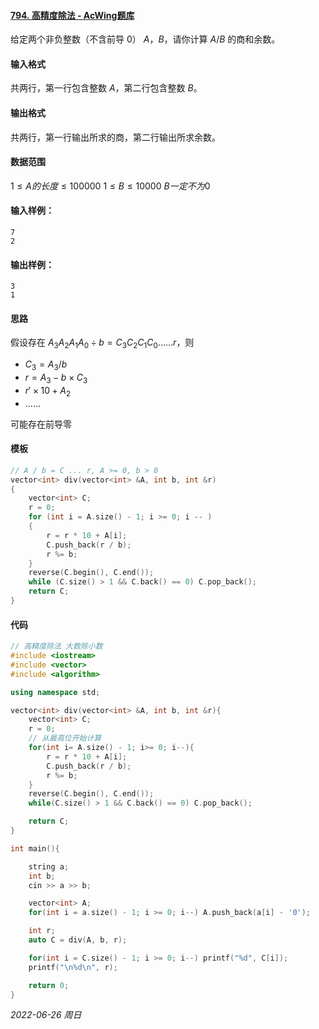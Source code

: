 #### [794. 高精度除法 - AcWing题库](https://www.acwing.com/problem/content/796/)

给定两个非负整数（不含前导 $0$） $A，B$，请你计算 $A/B$ 的商和余数。

#### 输入格式

共两行，第一行包含整数 $A$，第二行包含整数 $B$。

#### 输出格式

共两行，第一行输出所求的商，第二行输出所求余数。

#### 数据范围

$1≤A的长度≤100000$
$1≤B≤10000$
$B 一定不为 0$

#### 输入样例：

```
7
2
```

#### 输出样例：

```
3
1
```

#### 思路

假设存在 $A_3A_2A_1A_0 \div b = C_3C_2C_1C_0 \dots\dots r$，则

- $C_3 = A_3 /b$
- $r = A_3 - b \times C_3$
- $r' \times10 + A_2$
- $\dots\dots$

可能存在前导零

#### 模板

```cpp
// A / b = C ... r, A >= 0, b > 0
vector<int> div(vector<int> &A, int b, int &r)
{
    vector<int> C;
    r = 0;
    for (int i = A.size() - 1; i >= 0; i -- )
    {
        r = r * 10 + A[i];
        C.push_back(r / b);
        r %= b;
    }
    reverse(C.begin(), C.end());
    while (C.size() > 1 && C.back() == 0) C.pop_back();
    return C;
}
```

#### 代码

```cpp
// 高精度除法 大数除小数
#include <iostream>
#include <vector>
#include <algorithm>

using namespace std;

vector<int> div(vector<int> &A, int b, int &r){
    vector<int> C;
    r = 0;
    // 从最高位开始计算
    for(int i= A.size() - 1; i>= 0; i--){
        r = r * 10 + A[i];
        C.push_back(r / b);
        r %= b;
    }
    reverse(C.begin(), C.end());
    while(C.size() > 1 && C.back() == 0) C.pop_back();

    return C;
}

int main(){

    string a;
    int b;
    cin >> a >> b;

    vector<int> A;
    for(int i = a.size() - 1; i >= 0; i--) A.push_back(a[i] - '0');

    int r;
    auto C = div(A, b, r);

    for(int i = C.size() - 1; i >= 0; i--) printf("%d", C[i]);
    printf("\n%d\n", r);

    return 0;
}
```


*2022-06-26 周日*